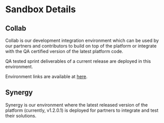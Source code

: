 # Sandbox Details


## Collab

Collab is our development integration environment which can be used by our partners and contributors to build on top of the platform or integrate with the QA certified version of the latest platform code.

QA tested sprint deliverables of a current release are deployed in this environment.

Environment links are available at [here](https://collab.mosip.net/).

## Synergy

Synergy is our environment where the latest released version of the platform (currently, v1.2.0.1) is deployed for partners to integrate and test their solutions.
